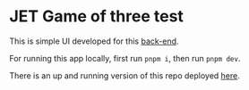 # JET Game of three test

This is simple UI developed for this [back-end](https://github.com/arianakbari/jet-test-api).

For running this app locally, first run `pnpm i`, then run `pnpm dev`.

There is an up and running version of this repo deployed [here](https://jet-test.liara.run).


